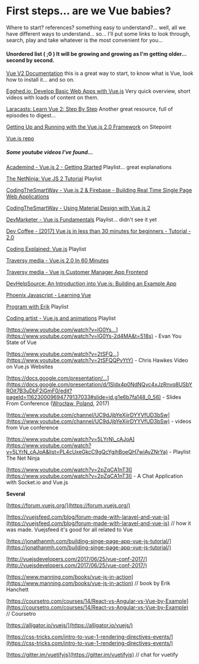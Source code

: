 # First steps... are we Vue babies?

Where to start? references? something easy to understand?... well, all we have different ways to understand... so... I'll put some links to look through, search, play and take whatever is the most convenient for you...

#### Unordered list \( ;0 \) It will be growing and growing as I'm getting older... second by second.

[Vue V2 Documentation](https://vuejs.org/v2/guide/)    this is a great way to start, to know what is Vue, look how to install it... and so on.

[Egghed.io: Develop Basic Web Apps with Vue.js](https://egghead.io/courses/develop-web-apps-with-vue-js)    Very quick overview, short videos with loads of content on them.

[Laracasts: Learn Vue 2: Step By Step](https://laracasts.com/series/learn-vue-2-step-by-step)    Another great resource, full of episodes to digest...

[Getting Up and Running with the Vue.js 2.0 Framework](https://www.sitepoint.com/up-and-running-vue-js-2-0/)    on Sitepoint

[Vue.js repo](https://github.com/vuejs/vue)

##### Some youtube videos I've found...

[Academind - Vue.js 2 - Getting Started](https://www.gitbook.com/book/zurc/vue-journey/edit#)    Playlist... great explanations

[The NetNinja: Vue JS 2 Tutorial](https://www.gitbook.com/book/zurc/vue-journey/edit#)    Playlist

[CodingTheSmartWay - Vue.js 2 & Firebase - Building Real Time Single Page Web Applications](https://www.youtube.com/watch?v=we4zuQIXmnw)

[CodingTheSmartWay - Using Material Design with Vue.js 2](https://www.youtube.com/watch?v=1j8xTOmR8pw)

[DevMarketer - Vue.js Fundamentals](https://www.youtube.com/playlist?list=PLwAKR305CRO_1yAao-8aZiQnBqJeyng4O)    Playlist... didn't see it yet

[Dev Coffee - \[2017\] Vue.js in less than 30 minutes for beginners - Tutorial - 2.0](https://www.youtube.com/watch?v=VPUdtEf3oXI)

[Coding Explained: Vue.js](https://www.youtube.com/watch?v=Ngff3wuZCR0&list=PLlg3hnqqh7qEGtq1Ry64TTbGFbQbXuJJt)    Playlist

[Traversy media - Vue.js 2.0 In 60 Minutes](https://www.youtube.com/watch?v=z6hQqgvGI4Y)

[Traversy media - Vue js Customer Manager App Frontend](https://www.youtube.com/watch?v=IUgstalu6zo)

[DevHelpSource: An Introduction into Vue.js: Building an Example App](https://www.youtube.com/watch?v=Oqs3Iuid8-8)

[Phoenix Javascript - Learning Vue](https://www.youtube.com/watch?v=M2tCDTrrndg)

[Program with Erik](https://www.youtube.com/watch?v=NT3OxvS7McU)     Playlist

[Coding artist - Vue.js and animations](https://www.youtube.com/watch?v=LhAiywUBwFQ)    Playlist

[https://www.youtube.com/watch?v=lG0Ys...](https://www.youtube.com/watch?v=lG0Ys-2d4MA&t=518s)    - Evan You State of Vue

[https://www.youtube.com/watch?v=2tSFQ...](https://www.youtube.com/watch?v=2tSFQQPvYtY)    - Chris Hawkes Video on Vue.js Websites

[https://docs.google.com/presentation/...](https://docs.google.com/presentation/d/1Sldx4p0NdNQvc4xJzRnvq8USbYROit7B3uDbF2iGmF0/edit?pageId=116230009694779137033#slide=id.g1e6b7fa148_0_56)    - Slides From Conference \([Wrocław, Poland](https://conf.vuejs.org/), 2017\)

[https://www.youtube.com/channel/UC9dJjbYeXjirDYYVfUD3bSw](https://www.youtube.com/channel/UC9dJjbYeXjirDYYVfUD3bSw)    - videos from Vue conference

[https://www.youtube.com/watch?v=5LYrN\_cAJoA](https://www.youtube.com/watch?v=5LYrN_cAJoA&list=PL4cUxeGkcC9gQcYgjhBoeQH7wiAyZNrYa)     - Playlist The Net Ninja

[https://www.youtube.com/watch?v=2pZqCA1nT3I](https://www.youtube.com/watch?v=2pZqCA1nT3I) - A Chat Application with Socket.io and Vue.js

**Several**

[https://forum.vuejs.org/](https://forum.vuejs.org/)

[https://vuejsfeed.com/blog/forum-made-with-laravel-and-vue-js](https://vuejsfeed.com/blog/forum-made-with-laravel-and-vue-js)    // how it was made. Vuejsfeed it's good for all related to Vue

[https://jonathanmh.com/building-singe-page-app-vue-js-tutorial/](https://jonathanmh.com/building-singe-page-app-vue-js-tutorial/)

[http://vuejsdevelopers.com/2017/06/25/vue-conf-2017/](http://vuejsdevelopers.com/2017/06/25/vue-conf-2017/)

[https://www.manning.com/books/vue-js-in-action](https://www.manning.com/books/vue-js-in-action)    // book by Erik Hanchett

[https://coursetro.com/courses/14/React-vs-Angular-vs-Vue-by-Example](https://coursetro.com/courses/14/React-vs-Angular-vs-Vue-by-Example)    // Coursetro

[https://alligator.io/vuejs/](https://alligator.io/vuejs/)

[https://css-tricks.com/intro-to-vue-1-rendering-directives-events/](https://css-tricks.com/intro-to-vue-1-rendering-directives-events/)

[https://gitter.im/vuetifyjs](https://gitter.im/vuetifyjs)    // chat for vuetify

